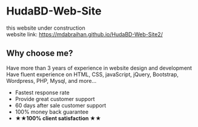 # HudaBD-Web-Site
this website under construction
<br/>
website link:
https://mdabraihan.github.io/HudaBD-Web-Site2/



<h2>Why choose me?</h2>

Have more than 3 years of experience in website design and development
Have fluent experience on HTML, CSS, javaScript, jQuery, Bootstrap, Wordpress, PHP, Mysql, and more...

<ul>
    <li>Fastest response rate</li>
    <li>Provide great customer support</li>
    <li>60 days after sale customer support</li>
    <li>100% money back guarantee</li>
    <li><b>★★100% client satisfaction ★★</b></li>
</ul>